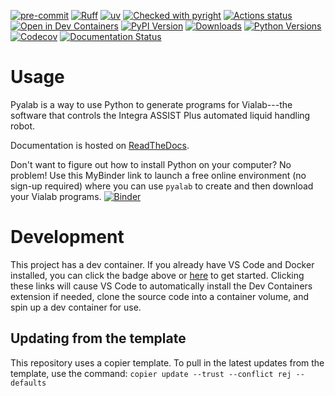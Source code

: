 [![pre-commit](https://img.shields.io/badge/pre--commit-enabled-brightgreen?logo=pre-commit&logoColor=white)](https://github.com/pre-commit/pre-commit)
[![Ruff](https://img.shields.io/endpoint?url=https://raw.githubusercontent.com/astral-sh/ruff/main/assets/badge/v2.json)](https://github.com/astral-sh/ruff)
[![uv](https://img.shields.io/endpoint?url=https://raw.githubusercontent.com/astral-sh/uv/main/assets/badge/v0.json)](https://github.com/astral-sh/uv)
[![Checked with pyright](https://microsoft.github.io/pyright/img/pyright_badge.svg)](https://microsoft.github.io/pyright/)
[![Actions status](https://github.com/LabAutomationAndScreening/pyalab/actions/workflows/ci.yaml/badge.svg?branch=main)](https://github.com/LabAutomationAndScreening/pyalab/actions)
[![Open in Dev Containers](https://img.shields.io/static/v1?label=Dev%20Containers&message=Open&color=blue)](https://vscode.dev/redirect?url=vscode://ms-vscode-remote.remote-containers/cloneInVolume?url=https://github.com/LabAutomationAndScreening/pyalab)
[![PyPI Version](https://img.shields.io/pypi/v/pyalab.svg)](https://pypi.org/project/pyalab/)
[![Downloads](https://pepy.tech/badge/pyalab)](https://pepy.tech/project/pyalab)
[![Python Versions](https://img.shields.io/pypi/pyversions/pyalab.svg)](https://pypi.org/project/pyalab/)
[![Codecov](https://codecov.io/gh/LabAutomationAndScreening/pyalab/branch/main/graph/badge.svg)](https://codecov.io/gh/LabAutomationAndScreening/pyalab)
[![Documentation Status](https://readthedocs.org/projects/pyalab/badge/?version=latest)](https://pyalab.readthedocs.io/en/latest/?badge=latest)

# Usage
Pyalab is a way to use Python to generate programs for Vialab---the software that controls the Integra ASSIST Plus automated liquid handling robot.

Documentation is hosted on [ReadTheDocs](https://pyalab.readthedocs.io/en/latest/?badge=latest).

Don't want to figure out how to install Python on your computer?  No problem! Use this MyBinder link to launch a free online environment (no sign-up required) where you can use `pyalab` to create and then download your Vialab programs. [![Binder](https://mybinder.org/badge_logo.svg)](https://mybinder.org/v2/gh/LabAutomationAndScreening/pyalab/main?labpath=docs%2Fcreate_vialab_program.ipynb)

# Development
This project has a dev container. If you already have VS Code and Docker installed, you can click the badge above or [here](https://vscode.dev/redirect?url=vscode://ms-vscode-remote.remote-containers/cloneInVolume?url=https://github.com/LabAutomationAndScreening/pyalab) to get started. Clicking these links will cause VS Code to automatically install the Dev Containers extension if needed, clone the source code into a container volume, and spin up a dev container for use.







## Updating from the template
This repository uses a copier template. To pull in the latest updates from the template, use the command:
`copier update --trust --conflict rej --defaults`
